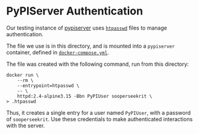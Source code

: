 # PyPIServer Authentication

Our testing instance of [pypiserver][pypi] uses [`htpasswd`][htpasswd] files
to manage authentication.

The file we use is in this directory, and is mounted into a
`pypiserver` container, defined in
[`docker-compose.yml`](../docker-compose.yml).

The file was created with the following command, run from this
directory:

```shell
docker run \
    --rm \
    --entrypoint=htpasswd \
    -- \
    httpd:2.4-alpine3.15 -Bbn PyPIUser sooperseekrit \
> .htpasswd
```

Thus, it creates a single entry for a user named `PyPIUser`, with a
password of `sooperseekrit`. Use these credentials to make
authenticated interactions with the server.

[pypi]:https://github.com/pypiserver/pypiserver
[htpasswd]:https://httpd.apache.org/docs/2.4/programs/htpasswd.html
